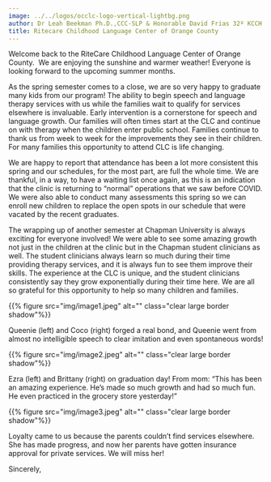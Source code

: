 ```yaml
---
image: ../../logos/occlc-logo-vertical-lightbg.png
author: Dr Leah Beekman Ph.D.,CCC-SLP & Honorable David Frias 32º KCCH
title: Ritecare Childhood Language Center of Orange County
---
```


Welcome back to the RiteCare Childhood Language Center of Orange County.  We are enjoying the sunshine and warmer weather!  Everyone is looking forward to the upcoming summer months.

As the spring semester comes to a close, we are so very happy to graduate many kids from our program! The ability to begin speech and language therapy services with us while the families wait to qualify for services elsewhere is invaluable. Early intervention is a cornerstone for speech and language growth.  Our families will often times start at the CLC and continue on with therapy when the children enter public school.  Families continue to thank us from week to week for the improvements they see in their children.  For many families this opportunity to attend CLC is life changing. 

We are happy to report that attendance has been a lot more consistent this spring and our schedules, for the most part, are full the whole time. We are thankful, in a way, to have a waiting list once again, as this is an indication that the clinic is returning to “normal” operations that we saw before COVID. We were also able to conduct many assessments this spring so we can enroll new children to replace the open spots in our schedule that were vacated by the recent graduates.

The wrapping up of another semester at Chapman University is always exciting for everyone involved! We were able to see some amazing growth not just in the children at the clinic but in the Chapman student clinicians as well. The student clinicians always learn so much during their time providing therapy services, and it is always fun to see them improve their skills. The experience at the CLC is unique, and the student clinicians consistently say they grow exponentially during their time here. We are all so grateful for this opportunity to help so many children and families.

{{% figure src="img/image1.jpeg" alt="" class="clear large border shadow"%}}

Queenie (left) and Coco (right) forged a real bond, and Queenie went from almost no intelligible speech to clear imitation and even spontaneous words!

{{% figure src="img/image2.jpeg" alt="" class="clear large border shadow"%}}

Ezra (left) and Brittany (right) on graduation day! From mom: “This has been an amazing experience. He’s made so much growth and had so much fun. He even practiced in the grocery store yesterday!”

{{% figure src="img/image3.jpeg" alt="" class="clear large border shadow"%}}

Loyalty came to us because the parents couldn’t find services elsewhere. She has made progress, and now her parents have gotten insurance approval for private services. We will miss her!

Sincerely,